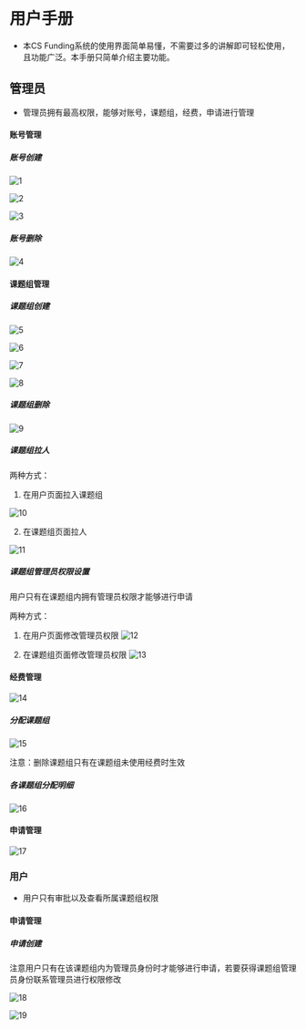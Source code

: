 # 用户手册

* 本CS Funding系统的使用界面简单易懂，不需要过多的讲解即可轻松使用，且功能广泛。本手册只简单介绍主要功能。



## 管理员

* 管理员拥有最高权限，能够对账号，课题组，经费，申请进行管理

  

#### 账号管理

##### 账号创建

![1](https://github.com/andrreeew/cs304-ui/assets/113843225/d0d86dd3-15d2-4be9-bd18-218586dde321)



![2](https://github.com/andrreeew/cs304-ui/assets/113843225/227f3390-4ef8-46e4-aeee-2e3d7541a3d9)

![3](https://github.com/andrreeew/cs304-ui/assets/113843225/7418229c-ff74-4548-baea-3c6a370a1939)


##### 账号删除

![4](https://github.com/andrreeew/cs304-ui/assets/113843225/6201520d-8f17-4f3f-a572-f4423a32b1ee)





#### 课题组管理

##### 课题组创建


![5](https://github.com/andrreeew/cs304-ui/assets/113843225/3f023cbc-5f5a-4ece-a16d-a9d8e13a191d)


![6](https://github.com/andrreeew/cs304-ui/assets/113843225/bf86c3bc-3aab-4ce5-8765-648d0f8f3d40)



![7](https://github.com/andrreeew/cs304-ui/assets/113843225/257cca41-a39d-4302-a93e-254942f23945)

![8](https://github.com/andrreeew/cs304-ui/assets/113843225/8e43d95b-51db-4fb2-bcec-be2f65777e10)


##### 课题组删除
![9](https://github.com/andrreeew/cs304-ui/assets/113843225/968f0b35-ec96-4a1f-8761-cffddb52aa1a)


##### 课题组拉人

两种方式：

1. 在用户页面拉入课题组

![10](https://github.com/andrreeew/cs304-ui/assets/113843225/d87f1733-57e8-4020-abb2-410c3c3b5dd9)

2. 在课题组页面拉人

![11](https://github.com/andrreeew/cs304-ui/assets/113843225/d634479a-3e1b-4f16-ac95-70b2f58212eb)

##### 课题组管理员权限设置

用户只有在课题组内拥有管理员权限才能够进行申请

两种方式：

1. 在用户页面修改管理员权限
![12](https://github.com/andrreeew/cs304-ui/assets/113843225/d6d5a4e9-f37f-4152-afd4-277b9b4200fa)

2. 在课题组页面修改管理员权限
![13](https://github.com/andrreeew/cs304-ui/assets/113843225/11ccf6a3-ddbf-4f6c-88f4-db3dcd338f87)







#### 经费管理
![14](https://github.com/andrreeew/cs304-ui/assets/113843225/d1066969-16a9-41de-9261-f33bcfcab731)

##### 分配课题组

![15](https://github.com/andrreeew/cs304-ui/assets/113843225/414a12ee-d46d-4f7c-b046-49a776b863ff)

注意：删除课题组只有在课题组未使用经费时生效



##### 各课题组分配明细

![16](https://github.com/andrreeew/cs304-ui/assets/113843225/7a658cd7-db5d-4cbc-a7f5-39830c2a879b)

#### 申请管理

![17](https://github.com/andrreeew/cs304-ui/assets/113843225/b037c246-0f5d-4b2a-ae95-27dd65d91eb2)




### 用户

* 用户只有审批以及查看所属课题组权限



#### 申请管理

##### 申请创建

注意用户只有在该课题组内为管理员身份时才能够进行申请，若要获得课题组管理员身份联系管理员进行权限修改

![18](https://github.com/andrreeew/cs304-ui/assets/113843225/2ed162c4-afbc-46fb-81c8-29900cf48f67)

![19](https://github.com/andrreeew/cs304-ui/assets/113843225/e969bf59-5021-4744-bb22-bb52547b9d21)





